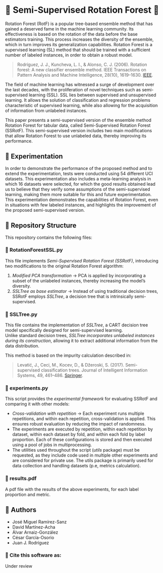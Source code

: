 # 🌳 Semi-Supervised Rotation Forest 🌳  
 
Rotation Forest (RotF) is a popular tree-based ensemble method that has gained a deserved fame in the machine learning community. Its effectiveness is based on the rotation of the data before the base estimators training. This process increases the diversity of the ensemble, which in turn improves its generalization capabilities. Rotation Forest is a supervised learning (SL) method that should be trained with a sufficient number of labeled instances, in order to obtain a robust model.
 
> Rodríguez, J. J., Kuncheva, L. I., & Alonso, C. J. (2006). Rotation forest: A new classifier ensemble method. IEEE Transactions on Pattern Analysis and Machine Intelligence, 28(10), 1619–1630. [IEEE](https://doi.org/10.1109/TPAMI.2006.211).
 
The field of machine learning has witnessed a surge of development over the last decades, with the proliferation of novel techniques such as semi-supervised learning (SSL). SSL lies between supervised and unsupervised learning. It allows the solution of classification and regression problems characteristic of supervised learning, while also allowing for the acquisition of information from unlabeled instances.  
 
This paper presents a semi-supervised version of the ensemble method Rotation Forest for tabular data, called Semi-Supervised Rotation Forest (SSRotF). This semi-supervised version includes two main modifications that allow Rotation Forest to use unlabeled data, thereby improving its performance.  
 
## 🔬 Experimentation  
 
In order to demonstrate the performance of the proposed method and to extend the experimentation, tests were conducted using 54 different UCI datasets. This experimentation also includes a meta-learning analysis in which 16 datasets were selected, for which the good results obtained lead us to believe that they verify some assumptions of the semi-supervised learning, making them more suitable for this and future experimentation. This experimentation demonstrates the capabilities of Rotation Forest, even in situations with few labeled instances, and highlights the improvement of the proposed semi-supervised version.  
 
## 📂 Repository Structure  
 
This repository contains the following files:  
 
### 🔹 RotationForestSSL.py  
This file implements *Semi-Supervised Rotation Forest (SSRotF)*, introducing two modifications to the original Rotation Forest algorithm:
1. *Modified PCA transformation* → PCA is applied by incorporating a subset of the unlabeled instances, thereby increasing the model’s diversity.  
2. *SSLTree as base estimator* → Instead of using traditional decision trees, SSRotF employs *SSLTree*, a decision tree that is intrinsically semi-supervised.  
 
### 🔹 SSLTree.py  
This file contains the implementation of *SSLTree*, a CART decision tree model specifically designed for semi-supervised learning.  
Unlike standard decision trees, *SSLTree incorporates unlabeled instances during its construction*, allowing it to extract additional information from the data distribution.
 
This method is based on the impurity calculation described in:
> Levatić, J., Ceci, M., Kocev, D., & Džeroski, S. (2017). Semi-supervised classification trees. Journal of Intelligent Information Systems, 49, 461–486. [Springer](https://doi.org/10.1007/s10844-017-0457-4).  
 
### 🔹 experiments.py  
This script provides the *experimental framework* for evaluating SSRotF and comparing it with other models:
 
- *Cross-validation with repetition* → Each experiment runs multiple repetitions, and within each repetition, cross-validation is applied. This ensures robust evaluation by reducing the impact of randomness. 
- The experiments are executed by repetition, within each repetition by dataset, within each dataset by fold, and within each fold by label proportion. Each of these configurations is stored and then executed using a pool of jobs in multiprocessing.
- The utilities used throughout the script (*utils* package) must be requested, as they include code used in multiple other experiments and are considered for private use. The utils package is primarily used for data collection and handling datasets (p.e, metrics calculation).

### 🔹 results.pdf  
A pdf file with the results of the above experiments, for each label proportion and metric.
 
## 👥 Authors  
 
- José Miguel Ramírez-Sanz  
- David Martínez-Acha  
- Álvar Arnaiz-González  
- César García-Osorio  
- Juan J. Rodríguez  
 
### 📌 Cite this software as:  
Under review
